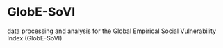 # GlobE-SoVI
data processing and analysis for the Global Empirical Social Vulnerability Index (GlobE-SoVI)
